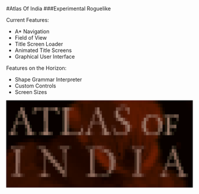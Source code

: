 #Atlas Of India
###Experimental Roguelike 

Current Features:
* A\* Navigation
* Field of View
* Title Screen Loader
* Animated Title Screens
* Graphical User Interface

Features on the Horizon:
* Shape Grammar Interpreter
* Custom Controls
* Screen Sizes

![Atlas of India Promo Image](promo.png)

